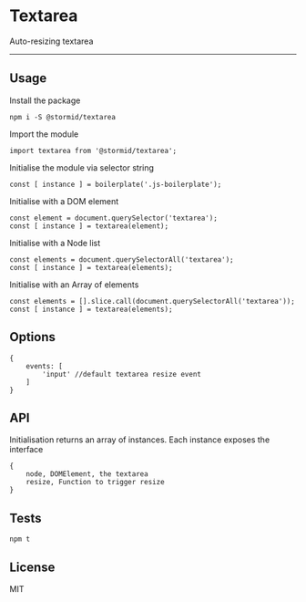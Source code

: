
# Textarea

Auto-resizing textarea

---

## Usage

Install the package
```
npm i -S @stormid/textarea
```

Import the module
```
import textarea from '@stormid/textarea';
```

Initialise the module via selector string
```
const [ instance ] = boilerplate('.js-boilerplate');
```

Initialise with a DOM element
```
const element = document.querySelector('textarea');
const [ instance ] = textarea(element);
```

Initialise with a Node list
```
const elements = document.querySelectorAll('textarea');
const [ instance ] = textarea(elements);
```

Initialise with an Array of elements
```
const elements = [].slice.call(document.querySelectorAll('textarea'));
const [ instance ] = textarea(elements);
```

## Options
```
{
    events: [
        'input' //default textarea resize event
    ]
}
```

## API

Initialisation returns an array of instances. Each instance exposes the interface
```
{
    node, DOMElement, the textarea
    resize, Function to trigger resize
}
```

## Tests
```
npm t
```

## License
MIT